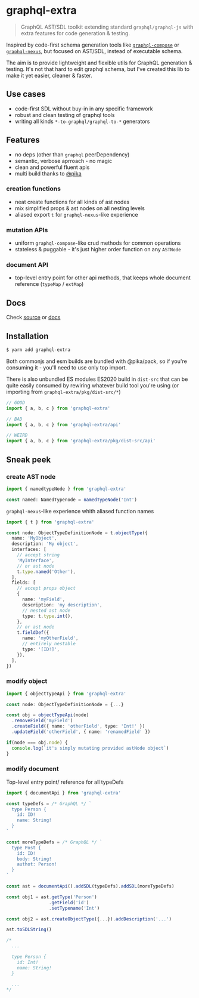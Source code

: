 # graphql-extra

> GraphQL AST/SDL toolkit extending standard `graphql/graphql-js` with extra features for code generation & testing.

Inspired by code-first schema generation tools like [`graphql-compose`](https://github.com/graphql-compose/graphql-compose) or [`graphql-nexus`](https://github.com/graphql-nexus/schema), but focused on AST/SDL, instead of executable schema.

The aim is to provide lightweight and flexible utils for GraphQL generation & testing. It's not that hard to edit graphql schema, but I've created this lib to make it yet easier, cleaner & faster.

## Use cases

- code-first SDL without buy-in in any specific framework
- robust and clean testing of graphql tools
- writing all kinds `*-to-graphql/graphql-to-*` generators

## Features

- no deps (other than `graphql` peerDependency)
- semantic, verbose aprroach - no magic
- clean and powerful fluent apis
- multi build thanks to [@pika](`https://github.com/pikapkg/pack`)

### creation functions

- neat create functions for all kinds of ast nodes
- mix simplified props & ast nodes on all nesting levels
- aliased export `t` for `graphql-nexus`-like experience

### mutation APIs

- uniform `graphql-compose`-like crud methods for common operations
- stateless & puggable - it's just higher order function on any `ASTNode`

### document API

- top-level entry point for other api methods, that keeps whole document reference (`typeMap` / `extMap`)

## Docs

Check [source](https://github.com/vadistic/graphql-extra/tree/master/src) or [docs](https://graphql-extra.netlify.com/globals)

## Installation

```ts
$ yarn add graphql-extra
```

Both commonjs and esm builds are bundled with @pika/pack, so if you're consuming it - you'll need to use only top import.

There is also unbundled ES modules ES2020 build in `dist-src` that can be quite easily consumed by rewiring whatever build tool you're using (or importing from `graphql-extra/pkg/dist-src/*`)

```ts
// GOOD
import { a, b, c } from 'graphql-extra'

// BAD
import { a, b, c } from 'graphql-extra/api'

// WEIRD
import { a, b, c } from 'graphql-extra/pkg/dist-src/api'
```

## Sneak peek

### create AST node

```ts
import { namedtypeNode } from 'graphql-extra'

const named: NamedTypenode = namedTypeNode('Int')
```

`graphql-nexus`-like experience whith aliased function names

```ts
import { t } from 'graphql-extra'

const node: ObjectTypeDefinitionNode = t.objectType({
  name: 'MyObject',
  description: 'My object',
  interfaces: [
    // accept string
    'MyInterface',
    // or ast node
    t.type.named('Other'),
  ],
  fields: [
    // accept props object
    {
      name: 'myField',
      description: 'my description',
      // nested ast node
      type: t.type.int(),
    },
    // or ast node
    t.fieldDef({
      name: 'myOtherField',
      // entirely nestable
      type: '[ID!]',
    }),
  ],
})
```

### modify object

```ts
import { objectTypeApi } from 'graphql-extra'

const node: ObjectTypeDefinitionNode = {...}

const obj = objectTypeApi(node)
  .removeField('myField')
  .createField({ name: 'otherField', type: 'Int!' })
  .updateField('otherField', { name: 'renamedField' })

if(node === obj.node) {
  console.log(`it's simply mutating provided astNode object`)
}
```

### modify document

Top-level entry point/ reference for all typeDefs

```ts
import { documentApi } from 'graphql-extra'

const typeDefs = /* GraphQL */ `
  type Person {
    id: ID!
    name: String!
  }
`

const moreTypeDefs = /* GraphQL */ `
  type Post {
    id: ID!
    body: String!
    authot: Person!
  }
`

const ast = documentApi().addSDL(typeDefs).addSDL(moreTypeDefs)

const obj1 = ast.getType('Person')
                .getField('id')
                .setTypename('Int')

const obj2 = ast.createObjectType({...}).addDescription('...')

ast.toSDLString()

/*
  ...

  type Person {
    id: Int!
    name: String!
  }

  ...
*/

```
